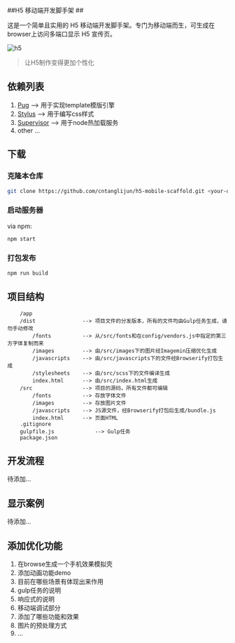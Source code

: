##H5 移动端开发脚手架 ##

这是一个简单且实用的 H5 移动端开发脚手架。专门为移动端而生，可生成在browser上访问多端口显示 H5 宣传页。

![h5](http://images.cnblogs.com/cnblogs_com/hao5599/1211580/o_h5.png)

> 让H5制作变得更加个性化

## 依赖列表 ##
1. [Pug](https://github.com/pugjs/pug) --> 用于实现template模版引擎
2. [Stylus](https://github.com/stylus/stylus) --> 用于编写css样式
3. [Supervisor](https://github.com/petruisfan/node-supervisor) --> 用于node热加载服务
4. other ...

## 下载 ##

### 克隆本仓库 ###
```bash
git clone https://github.com/cntanglijun/h5-mobile-scaffold.git <your-dir-name>
```

### 启动服务器 ###
via npm:
```bash
npm start
```

### 打包发布 ###
```bash
npm run build
```

## 项目结构 ##

	    /app
        /dist               --> 项目文件的分发版本，所有的文件均由Gulp任务生成，请勿手动修改
            /fonts          --> 从/src/fonts和在config/vendors.js中指定的第三方字体复制而来
            /images         --> 由/src/images下的图片经Imagemin压缩优化生成
            /javascripts    --> 由/src/javascripts下的文件经Browserify打包生成
            /stylesheets    --> 由/src/scss下的文件编译生成
            index.html      --> 由/src/index.html生成
        /src                --> 项目的源码，所有文件都可编辑
            /fonts          --> 存放字体文件
            /images         --> 存放图片文件
            /javascripts    --> JS源文件，经Browserify打包后生成/bundle.js
            index.html      --> 页面HTML
	    .gitignore
	    gulpfile.js             --> Gulp任务
	    package.json


## 开发流程 ##
待添加...

## 显示案例 ##
待添加...

## 添加优化功能 ##
1. 在browse生成一个手机效果模拟壳
2. 添加动画功能demo
3. 目前在哪些场景有体现出来作用
4. gulp任务的说明
5. 响应式的说明
6. 移动端调试部分
7. 添加了哪些功能和效果
8. 图片的预处理方式
9. ...